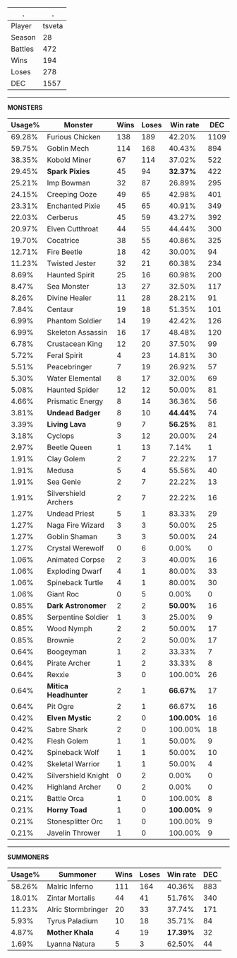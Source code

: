 .|.
|-|-
Player|tsveta
Season|28
Battles|472
Wins|194
Loses|278
DEC|1557

---
**MONSTERS**

Usage%|Monster|Wins|Loses|Win rate|DEC|
-|-|-|-|-|-|
69.28%|Furious Chicken|138|189|42.20%|1109|
59.75%|Goblin Mech|114|168|40.43%|894|
38.35%|Kobold Miner|67|114|37.02%|522|
29.45%|**Spark Pixies**|45|94|**32.37%**|422|
25.21%|Imp Bowman|32|87|26.89%|295|
24.15%|Creeping Ooze|49|65|42.98%|401|
23.31%|Enchanted Pixie|45|65|40.91%|349|
22.03%|Cerberus|45|59|43.27%|392|
20.97%|Elven Cutthroat|44|55|44.44%|300|
19.70%|Cocatrice|38|55|40.86%|325|
12.71%|Fire Beetle|18|42|30.00%|94|
11.23%|Twisted Jester|32|21|60.38%|234|
8.69%|Haunted Spirit|25|16|60.98%|200|
8.47%|Sea Monster|13|27|32.50%|117|
8.26%|Divine Healer|11|28|28.21%|91|
7.84%|Centaur|19|18|51.35%|101|
6.99%|Phantom Soldier|14|19|42.42%|126|
6.99%|Skeleton Assassin|16|17|48.48%|120|
6.78%|Crustacean King|12|20|37.50%|99|
5.72%|Feral Spirit|4|23|14.81%|30|
5.51%|Peacebringer|7|19|26.92%|57|
5.30%|Water Elemental|8|17|32.00%|69|
5.08%|Haunted Spider|12|12|50.00%|81|
4.66%|Prismatic Energy|8|14|36.36%|56|
3.81%|**Undead Badger**|8|10|**44.44%**|74|
3.39%|**Living Lava**|9|7|**56.25%**|81|
3.18%|Cyclops|3|12|20.00%|24|
2.97%|Beetle Queen|1|13|7.14%|1|
1.91%|Clay Golem|2|7|22.22%|17|
1.91%|Medusa|5|4|55.56%|40|
1.91%|Sea Genie|2|7|22.22%|13|
1.91%|Silvershield Archers|2|7|22.22%|16|
1.27%|Undead Priest|5|1|83.33%|29|
1.27%|Naga Fire Wizard|3|3|50.00%|25|
1.27%|Goblin Shaman|3|3|50.00%|24|
1.27%|Crystal Werewolf|0|6|0.00%|0|
1.06%|Animated Corpse|2|3|40.00%|16|
1.06%|Exploding Dwarf|4|1|80.00%|33|
1.06%|Spineback Turtle|4|1|80.00%|30|
1.06%|Giant Roc|0|5|0.00%|0|
0.85%|**Dark Astronomer**|2|2|**50.00%**|16|
0.85%|Serpentine Soldier|1|3|25.00%|9|
0.85%|Wood Nymph|2|2|50.00%|17|
0.85%|Brownie|2|2|50.00%|17|
0.64%|Boogeyman|1|2|33.33%|7|
0.64%|Pirate Archer|1|2|33.33%|8|
0.64%|Rexxie|3|0|100.00%|26|
0.64%|**Mitica Headhunter**|2|1|**66.67%**|17|
0.64%|Pit Ogre|2|1|66.67%|16|
0.42%|**Elven Mystic**|2|0|**100.00%**|16|
0.42%|Sabre Shark|2|0|100.00%|18|
0.42%|Flesh Golem|1|1|50.00%|9|
0.42%|Spineback Wolf|1|1|50.00%|10|
0.42%|Skeletal Warrior|1|1|50.00%|4|
0.42%|Silvershield Knight|0|2|0.00%|0|
0.42%|Highland Archer|0|2|0.00%|0|
0.21%|Battle Orca|1|0|100.00%|8|
0.21%|**Horny Toad**|1|0|**100.00%**|9|
0.21%|Stonesplitter Orc|1|0|100.00%|9|
0.21%|Javelin Thrower|1|0|100.00%|9|

---
**SUMMONERS**

Usage%|Summoner|Wins|Loses|Win rate|DEC|
-|-|-|-|-|-|
58.26%|Malric Inferno|111|164|40.36%|883|
18.01%|Zintar Mortalis|44|41|51.76%|340|
11.23%|Alric Stormbringer|20|33|37.74%|171|
5.93%|Tyrus Paladium|10|18|35.71%|84|
4.87%|**Mother Khala**|4|19|**17.39%**|32|
1.69%|Lyanna Natura|5|3|62.50%|44|
